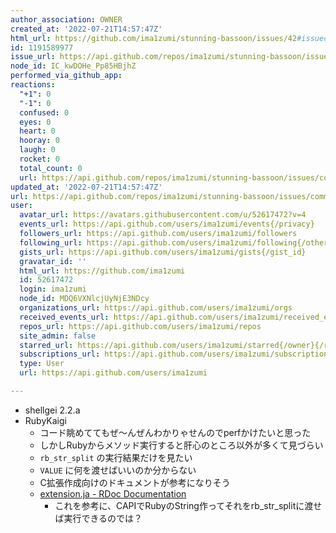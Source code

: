 ```yaml
---
author_association: OWNER
created_at: '2022-07-21T14:57:47Z'
html_url: https://github.com/ima1zumi/stunning-bassoon/issues/42#issuecomment-1191589977
id: 1191589977
issue_url: https://api.github.com/repos/ima1zumi/stunning-bassoon/issues/42
node_id: IC_kwDOHe_Pp85HBjhZ
performed_via_github_app: 
reactions:
  "+1": 0
  "-1": 0
  confused: 0
  eyes: 0
  heart: 0
  hooray: 0
  laugh: 0
  rocket: 0
  total_count: 0
  url: https://api.github.com/repos/ima1zumi/stunning-bassoon/issues/comments/1191589977/reactions
updated_at: '2022-07-21T14:57:47Z'
url: https://api.github.com/repos/ima1zumi/stunning-bassoon/issues/comments/1191589977
user:
  avatar_url: https://avatars.githubusercontent.com/u/52617472?v=4
  events_url: https://api.github.com/users/ima1zumi/events{/privacy}
  followers_url: https://api.github.com/users/ima1zumi/followers
  following_url: https://api.github.com/users/ima1zumi/following{/other_user}
  gists_url: https://api.github.com/users/ima1zumi/gists{/gist_id}
  gravatar_id: ''
  html_url: https://github.com/ima1zumi
  id: 52617472
  login: ima1zumi
  node_id: MDQ6VXNlcjUyNjE3NDcy
  organizations_url: https://api.github.com/users/ima1zumi/orgs
  received_events_url: https://api.github.com/users/ima1zumi/received_events
  repos_url: https://api.github.com/users/ima1zumi/repos
  site_admin: false
  starred_url: https://api.github.com/users/ima1zumi/starred{/owner}{/repo}
  subscriptions_url: https://api.github.com/users/ima1zumi/subscriptions
  type: User
  url: https://api.github.com/users/ima1zumi

---
```

- shellgei 2.2.a
- RubyKaigi
    - コード眺めててもぜ〜んぜんわかりゃせんのでperfかけたいと思った
    - しかしRubyからメソッド実行すると肝心のところ以外が多くて見づらい
    - `rb_str_split` の実行結果だけを見たい
    - `VALUE` に何を渡せばいいのか分からない
    - C拡張作成向けのドキュメントが参考になりそう
    - [extension.ja - RDoc Documentation](https://docs.ruby-lang.org/en/3.1/extension_ja_rdoc.html)
        - これを参考に、CAPIでRubyのString作ってそれをrb_str_splitに渡せば実行できるのでは？